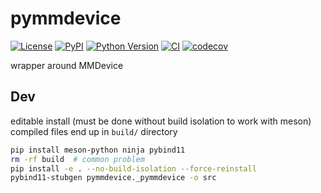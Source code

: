 # pymmdevice

[![License](https://img.shields.io/pypi/l/pymmdevice.svg?color=green)](https://github.com/tlambert03/pymmdevice/raw/main/LICENSE)
[![PyPI](https://img.shields.io/pypi/v/pymmdevice.svg?color=green)](https://pypi.org/project/pymmdevice)
[![Python Version](https://img.shields.io/pypi/pyversions/pymmdevice.svg?color=green)](https://python.org)
[![CI](https://github.com/tlambert03/pymmdevice/actions/workflows/ci.yml/badge.svg)](https://github.com/tlambert03/pymmdevice/actions/workflows/ci.yml)
[![codecov](https://codecov.io/gh/tlambert03/pymmdevice/branch/main/graph/badge.svg)](https://codecov.io/gh/tlambert03/pymmdevice)

wrapper around MMDevice

## Dev

editable install (must be done without build isolation to work with meson)
compiled files end up in `build/` directory

```sh
pip install meson-python ninja pybind11
rm -rf build  # common problem
pip install -e . --no-build-isolation --force-reinstall
pybind11-stubgen pymmdevice._pymmdevice -o src
```
